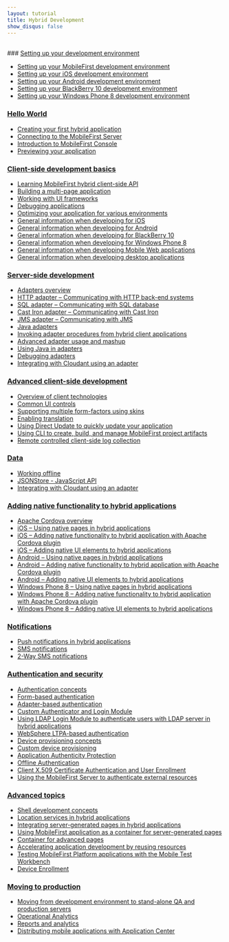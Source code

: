 ```yaml
---
layout: tutorial
title: Hybrid Development
show_disqus: false
---
```

<br>
### <a href="../setting-up-your-development-environment/">Setting up your development environment</a>

* <a href="../setting-up-your-development-environment/setting-mobilefirst-development-environment/">Setting up your MobileFirst development environment</a>
* <a href="../setting-up-your-development-environment/setting-ios-development-environment/">Setting up your iOS development environment</a>
* <a href="../setting-up-your-development-environment/setting-android-development-environment/">Setting up your Android development environment</a>
* <a href="../setting-up-your-development-environment/setting-blackberry-10-development-environment/">Setting up your BlackBerry 10 development environment</a>
* <a href="../setting-up-your-development-environment/setting-windows-phone-8-development-environment/">Setting up your Windows Phone 8 development environment</a>

### <a href="../hello-world/">Hello World</a>

* <a href="../hello-world/creating-your-first-hybrid-application/">Creating your first hybrid application</a>
* <a href="../hello-world/connecting-to-the-mobilefirst-server/">Connecting to the MobileFirst Server</a>
* <a href="../hello-world/mobilefirst-console/">Introduction to MobileFirst Console</a>
* <a href="../hello-world/">Previewing your application</a>

### <a href="/mobilefirstplatform/documentation/getting-started-7-0/client-side-development-basics/">Client-side development basics</a>

* <a href="../client-side-development-basics/learning-mobilefirst-hybrid-client-side-api/">Learning MobileFirst hybrid client-side API</a>
* <a href="../client-side-development-basics/building-multi-page-application/">Building a multi-page application</a>
* <a href="../client-side-development-basics/working-ui-frameworks/">Working with UI frameworks</a>
* <a href="../client-side-development-basics/debugging-applications/">Debugging applications</a>
* <a href="../client-side-development-basics/optimizing-application-various-environments/">Optimizing your application for various environments</a>
* <a href="../client-side-development-basics/general-information-developing-ios/">General information when developing for iOS</a>
* <a href="../client-side-development-basics/general-information-developing-android/">General information when developing for Android</a>
* <a href="../client-side-development-basics/general-information-developing-blackberry-10/">General information when developing for BlackBerry 10</a>
* <a href="../client-side-development-basics/general-information-developing-windows-phone-8/">General information when developing for Windows Phone 8</a>
* <a href="../client-side-development-basics/general-information-developing-mobile-web-applications/">General information when developing Mobile Web applications</a>
* <a href="../client-side-development-basics/general-information-developing-desktop-applications/">General information when developing desktop applications</a>

### <a href="../server-side-development/">Server-side development</a>

* <a href="../server-side-development/adapter-framework-overview/">Adapters overview</a>
* <a href="../server-side-development/js-http-adapter/">HTTP adapter – Communicating with HTTP back-end systems</a>
* <a href="../server-side-development/js-sql-adapter/">SQL adapter – Communicating with SQL database</a>
* <a href="../server-side-development/js-cast-iron-adapter/">Cast Iron adapter – Communicating with Cast Iron</a>
* <a href="../server-side-development/js-jms-adapter/">JMS adapter – Communicating with JMS</a>
* <a href="../server-side-development/java-adapter/">Java adapters</a>
* <a href="../server-side-development/invoking-adapter-procedures-hybrid-client-applications/">Invoking adapter procedures from hybrid client applications</a>
* <a href="../server-side-development/advanced-adapter-usage-mashup/">Advanced adapter usage and mashup</a>
* <a href="../server-side-development/using-java-adapters/">Using Java in adapters</a>
* <a href="../server-side-development/debugging-adapters/">Debugging adapters</a>
* <a href="../server-side-development/cloudant/">Integrating with Cloudant using an adapter</a>

### <a href="../advanced-client-side-development/">Advanced client-side development</a>

* <a href="../advanced-client-side-development/overview-client-technologies/">Overview of client technologies</a>
* <a href="../advanced-client-side-development/common-ui-controls/">Common UI controls</a>
* <a href="../advanced-client-side-development/supporting-multiple-form-factors-using-skins/">Supporting multiple form-factors using skins</a>
* <a href="../advanced-client-side-development/enabling-translation/">Enabling translation</a>
* <a href="../advanced-client-side-development/using-direct-update-quickly-update-application/">Using Direct Update to quickly update your application</a>
* <a href="../advanced-client-side-development/using-cli-create-build-manage-project-artifacts/">Using CLI to create, build, and manage MobileFirst project artifacts</a>
* <a href="../advanced-client-side-development/remote-controlled-client-side-log-collection/">Remote controlled client-side log collection</a>

### <a href="../data/">Data</a>

* <a href="../data/working-offline/">Working offline</a>
* <a href="../data/jsonstore/jsonstore-javascript-api/">JSONStore - JavaScript API</a>
* <a href="https://developer.ibm.com/mobilefirstplatform/documentation/integration-7-0/cloudant/">Integrating with Cloudant using an adapter</a>

### <a href="../adding-native-functionality/">Adding native functionality to hybrid applications</a>

* <a href="../adding-native-functionality/apache-cordova-overview/">Apache Cordova overview</a>
* <a href="../adding-native-functionality/ios-using-native-pages-hybrid-applications/">iOS – Using native pages in hybrid applications</a>
* <a href="../adding-native-functionality/ios-adding-native-functionality-hybrid-application-apache-cordova-plugin/">iOS – Adding native functionality to hybrid application with Apache Cordova plugin</a>
* <a href="../adding-native-functionality/ios-adding-native-ui-elements-hybrid-applications/">iOS – Adding native UI elements to hybrid applications</a>
* <a href="../adding-native-functionality/android-using-native-pages-hybrid-applications/">Android – Using native pages in hybrid applications</a>
* <a href="../adding-native-functionality/android-adding-native-functionality-hybrid-application-apache-cordova-plugin/">Android – Adding native functionality to hybrid application with Apache Cordova plugin</a>
* <a href="../adding-native-functionality/android-adding-native-ui-elements-hybrid-applications/">Android – Adding native UI elements to hybrid applications</a>
* <a href="../adding-native-functionality/windows-phone-8-using-native-pages-hybrid-applications/">Windows Phone 8 – Using native pages in hybrid applications</a>
* <a href="../adding-native-functionality/windows-phone-8-adding-native-functionality-hybrid-application-apache-cordova-plugin/">Windows Phone 8 – Adding native functionality to hybrid application with Apache Cordova plugin</a>
* <a href="../adding-native-functionality/windows-phone-8-adding-native-ui-elements-hybrid-applications/">Windows Phone 8 – Adding native UI elements to hybrid applications</a>

### <a href="../notifications/">Notifications</a>

* <a href="../notifications/push-notifications-hybrid-applications/">Push notifications in hybrid applications</a>
* <a href="../notifications/sms-notifications/">SMS notifications</a>
* <a href="../notifications/two-way-sms-communication/">2-Way SMS notifications</a>

### <a href="../authentication-security/">Authentication and security</a>

* <a href="../authentication-security/authentication-concepts/">Authentication concepts</a>
* <a href="../authentication-security/form-based-authentication/">Form-based authentication</a>
* <a href="../authentication-security/adapter-based-authentication/">Adapter-based authentication</a>
* <a href="../authentication-security/custom-authenticator-login-module/">Custom Authenticator and Login Module</a>
* <a href="../authentication-security/using-ldap-login-module-to-authenticate-users-with-ldap-server-in-hybrid-applications/">Using LDAP Login Module to authenticate users with LDAP server in hybrid applications</a>
* <a href="../authentication-security/websphere-ltpa-based-authentication/">WebSphere LTPA-based authentication</a>
* <a href="../authentication-security/device-provisioning-concepts/">Device provisioning concepts</a>
* <a href="../authentication-security/custom-device-provisioning/">Custom device provisioning</a>
* <a href="../authentication-security/application-authenticity-protection/">Application Authenticity Protection</a>
* <a href="../authentication-security/offline-authentication/">Offline Authentication</a>
* <a href="../authentication-security/client-x-509-certificate-authentication-user-enrollment/">Client X.509 Certificate Authentication and User Enrollment</a>
* <a href="../authentication-security/using-mobilefirst-server-authenticate-external-resources/">Using the MobileFirst Server to authenticate external resources</a>

### <a href="../advanced-topics/">Advanced topics</a>

* <a href="../advanced-topics/shell-development-concepts/">Shell development concepts</a>
* <a href="../advanced-topics/location-services-hybrid-applications/">Location services in hybrid applications</a>
* <a href="../advanced-topics/integrating-server-generated-pages-hybrid-applications/">Integrating server-generated pages in hybrid applications</a>
* <a href="../advanced-topics/using-mobilefirst-application-container-server-generated-pages/">Using MobileFirst application as a container for server-generated pages</a>
* <a href="../advanced-topics/container-advanced-pages/">Container for advanced pages</a>
* <a href="../advanced-topics/accelerating-application-development-reusing-resources/">Accelerating application development by reusing resources</a>
* <a href="../advanced-topics/testing-mobilefirst-platform-applications-mobile-test-workbench/">Testing MobileFirst Platform applications with the Mobile Test Workbench</a>
* <a href="../advanced-topics/device-enrollment/">Device Enrollment</a>

### <a href="../moving-production/">Moving to production</a>

* <a href="../moving-production/moving-development-environment-stand-alone-qa-production-servers/">Moving from development environment to stand-alone QA and production servers</a>
* <a href="../moving-production/operational-analytics/">Operational Analytics</a>
* <a href="../moving-production/reports-analytics/">Reports and analytics</a>
* <a href="../moving-production/distributing-mobile-applications-application-center/">Distributing mobile applications with Application Center</a>
